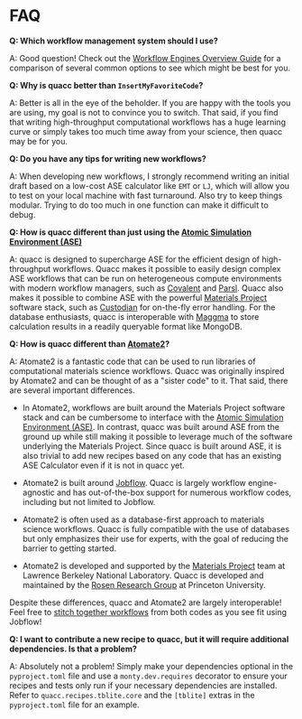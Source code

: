 # FAQ

**Q: Which workflow management system should I use?**

A: Good question! Check out the [Workflow Engines Overview Guide](../user/basics/wflow_overview.md) for a comparison of several common options to see which might be best for you.

**Q: Why is quacc better than `InsertMyFavoriteCode`?**

A: Better is all in the eye of the beholder. If you are happy with the tools you are using, my goal is not to convince you to switch. That said, if you find that writing high-throughput computational workflows has a huge learning curve or simply takes too much time away from your science, then quacc may be for you.

**Q: Do you have any tips for writing new workflows?**

A: When developing new workflows, I strongly recommend writing an initial draft based on a low-cost ASE calculator like `EMT` or `LJ`, which will allow you to test on your local machine with fast turnaround. Also try to keep things modular. Trying to do too much in one function can make it difficult to debug.

**Q: How is quacc different than just using the [Atomic Simulation Environment (ASE)](https://wiki.fysik.dtu.dk/ase/)**

A: quacc is designed to supercharge ASE for the efficient design of high-throughput workflows. Quacc makes it possible to easily design complex ASE workflows that can be run on heterogeneous compute environments with modern workflow managers, such as [Covalent](https://github.com/AgnostiqHQ/covalent) and [Parsl](https://github.com/Parsl/parsl). Quacc also makes it possible to combine ASE with the powerful [Materials Project](https://materialsproject.org/) software stack, such as [Custodian](https://github.com/materialsproject/custodian) for on-the-fly error handling. For the database enthusiasts, quacc is interoperable with [Maggma](https://github.com/materialsproject/maggma) to store calculation results in a readily queryable format like MongoDB.

**Q: How is quacc different than [Atomate2](https://github.com/materialsproject/atomate2)?**

A: Atomate2 is a fantastic code that can be used to run libraries of computational materials science workflows. Quacc was originally inspired by Atomate2 and can be thought of as a "sister code" to it. That said, there are several important differences.

- In Atomate2, workflows are built around the Materials Project software stack and can be cumbersome to interface with the [Atomic Simulation Environment (ASE)](https://wiki.fysik.dtu.dk/ase/). In contrast, quacc was built around ASE from the ground up while still making it possible to leverage much of the software underlying the Materials Project. Since quacc is built around ASE, it is also trivial to add new recipes based on any code that has an existing ASE Calculator even if it is not in quacc yet.

- Atomate2 is built around [Jobflow](https://github.com/materialsproject/jobflow). Quacc is largely workflow engine-agnostic and has out-of-the-box support for numerous workflow codes, including but not limited to Jobflow.

- Atomate2 is often used as a database-first approach to materials science workflows. Quacc is fully compatible with the use of databases but only emphasizes their use for experts, with the goal of reducing the barrier to getting started.

- Atomate2 is developed and supported by the [Materials Project](http://materialsproject.org/) team at Lawrence Berkeley National Laboratory. Quacc is developed and maintained by the [Rosen Research Group](https://rosen.cbe.princeton.edu/) at Princeton University.

Despite these differences, quacc and Atomate2 are largely interoperable! Feel free to [stitch together workflows](../user/advanced/atomate2.md) from both codes as you see fit using Jobflow!

**Q: I want to contribute a new recipe to quacc, but it will require additional dependencies. Is that a problem?**

A: Absolutely not a problem! Simply make your dependencies optional in the `pyproject.toml` file and use a `monty.dev.requires` decorator to ensure your recipes and tests only run if your necessary dependencies are installed. Refer to `quacc.recipes.tblite.core` and the `[tblite]` extras in the `pyproject.toml` file for an example.

